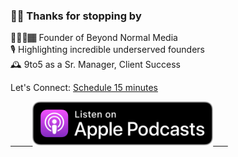 ### 👋🏾 Thanks for stopping by

 🧙🏾‍♂️🏾 Founder of Beyond Normal Media               <br>
 🎙️ Highlighting incredible underserved founders <br>
 🕰️ 9to5 as a Sr. Manager, Client Success        <br>
 
Let's Connect: <a href="https://calendly.com/talldata/quick">Schedule 15 minutes</a>

<a href="https://podcasts.apple.com/us/podcast/beyond-normal/id1514971138">
         <img alt="Apple" src="https://github.com/TallData/TallData/blob/main/US_UK_Apple_Podcasts_Listen_Badge_RGB.svg"
         width=130" height="70">
      </a>

<!--
**TallData/TallData** is a ✨ _special_ ✨ repository because its `README.md` (this file) appears on your GitHub profile.

Here are some ideas to get you started:


- 🌱 I’m currently learning ...
- 👯 I’m looking to collaborate on ...
- 🤔 I’m looking for help with ...
- 💬 Ask me about ...
- 📫 How to reach me: ...
- 😄 Pronouns: ...
- ⚡ Fun fact: ...
-->
